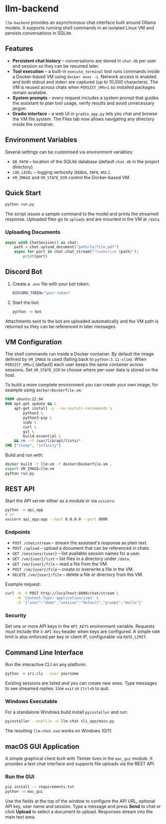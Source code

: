 # llm-backend

`llm-backend` provides an asynchronous chat interface built around Ollama models. It supports running shell commands in an isolated Linux VM and persists conversations in SQLite.

## Features

- **Persistent chat history** – conversations are stored in `chat.db` per user and session so they can be resumed later.
- **Tool execution** – a built-in `execute_terminal` tool runs commands inside a Docker-based VM using `docker exec -i`. Network access is enabled and both stdout and stderr are captured (up to 10,000 characters). The VM is reused across chats when `PERSIST_VMS=1` so installed packages remain available.
- **System prompts** – every request includes a system prompt that guides the assistant to plan tool usage, verify results and avoid unnecessary jargon.
- **Gradio interface** – a web UI in `gradio_app.py` lets you chat and browse the VM file system. The Files tab now allows navigating any directory inside the container.

## Environment Variables

Several settings can be customised via environment variables:

- `DB_PATH` – location of the SQLite database (default `chat.db` in the project directory).
- `LOG_LEVEL` – logging verbosity (`DEBUG`, `INFO`, etc.).
- `VM_IMAGE` and `VM_STATE_DIR` control the Docker-based VM.

## Quick Start

```bash
python run.py
```

The script issues a sample command to the model and prints the streamed response. Uploaded files go to `uploads` and are mounted in the VM at `/data`.

### Uploading Documents

```python
async with ChatSession() as chat:
    path = chat.upload_document("path/to/file.pdf")
    async for part in chat.chat_stream(f"Summarize {path}"):
        print(part)
```

## Discord Bot

1. Create a `.env` file with your bot token:

   ```bash
   DISCORD_TOKEN="your-token"
   ```
2. Start the bot:

   ```bash
   python -m bot
   ```

Attachments sent to the bot are uploaded automatically and the VM path is returned so they can be referenced in later messages.

## VM Configuration

The shell commands run inside a Docker container. By default the image defined by `VM_IMAGE` is used (falling back to `python:3.11-slim`). When `PERSIST_VMS=1` (default) each user keeps the same container across sessions. Set `VM_STATE_DIR` to choose where per-user data is stored on the host.

To build a more complete environment you can create your own image, for example using `docker/Dockerfile.vm`:

```Dockerfile
FROM ubuntu:22.04
RUN apt-get update && \
    apt-get install -y --no-install-recommends \
        python3 \
        python3-pip \
        sudo \
        curl \
        git \
        build-essential \
    && rm -rf /var/lib/apt/lists/*
CMD ["sleep", "infinity"]
```

Build and run with:

```bash
docker build -t llm-vm -f docker/Dockerfile.vm .
export VM_IMAGE=llm-vm
python run.py
```

## REST API

Start the API server either as a module or via `uvicorn`:

```bash
python -m api_app
# or
uvicorn api_app:app --host 0.0.0.0 --port 8000
```

### Endpoints

- `POST /chat/stream` – stream the assistant's response as plain text.
- `POST /upload` – upload a document that can be referenced in chats.
- `GET /sessions/{user}` – list available session names for a user.
- `GET /vm/{user}/list` – list files in a directory under `/data`.
- `GET /vm/{user}/file` – read a file from the VM.
- `POST /vm/{user}/file` – create or overwrite a file in the VM.
- `DELETE /vm/{user}/file` – delete a file or directory from the VM.

Example request:

```bash
curl -N -X POST http://localhost:8000/chat/stream \
     -H 'Content-Type: application/json' \
     -d '{"user":"demo","session":"default","prompt":"Hello"}'
```

### Security

Set one or more API keys in the ``API_KEYS`` environment variable. Requests must
include the ``X-API-Key`` header when keys are configured. A simple rate limit is
also enforced per key or client IP, configurable via ``RATE_LIMIT``.

## Command Line Interface

Run the interactive CLI on any platform:

```bash
python -m src.cli --user yourname
```

Existing sessions are listed and you can create new ones. Type messages to see streamed replies. Use `exit` or `Ctrl+D` to quit.

### Windows Executable

For a standalone Windows build install `pyinstaller` and run:

```bash
pyinstaller --onefile -n llm-chat cli_app/main.py
```

The resulting `llm-chat.exe` works on Windows 10/11.

## macOS GUI Application

A simple graphical client built with Tkinter lives in the `mac_gui` module. It
provides a text chat interface and supports file uploads via the REST API.

### Run the GUI

```bash
pip install -r requirements.txt
python -m mac_gui
```

Use the fields at the top of the window to configure the API URL, optional API
key, user name and session. Type a message and press **Send** to chat or click
**Upload** to select a document to upload. Responses stream into the main text
area.
